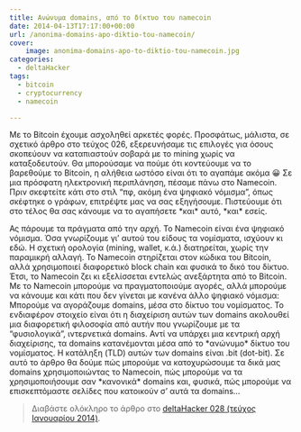 ```yaml
---
title: Ανώνυμα domains, από το δίκτυο του namecoin
date: 2014-04-13T17:17:00+00:00
url: /anonima-domains-apo-diktio-tou-namecoin/
cover:
    image: anonima-domains-apo-to-diktio-tou-namecoin.jpg
categories:
  - deltaHacker
tags:
  - bitcoin
  - cryptocurrency
  - namecoin

---
```

Με το Bitcoin έχουμε ασχοληθεί αρκετές φορές. Προσφάτως, μάλιστα, σε σχετικό άρθρο στο τεύχος 026, εξερευνήσαμε τις επιλογές για όσους σκοπεύουν να καταπιαστούν σοβαρά με το mining χωρίς να καταξοδευτούν. Θα μπορούσαμε να πούμε ότι κοντεύουμε να το βαρεθούμε το Bitcoin, η αλήθεια ωστόσο είναι ότι το αγαπάμε ακόμα 😀 Σε μια πρόσφατη ηλεκτρονική περιπλάνηση, πέσαμε πάνω στο Namecoin. Πριν σκεφτείτε κάτι στο στιλ &#8220;πφ, ακόμη ένα ψηφιακό νόμισμα&#8221;, όπως σκέφτηκε ο γράφων, επιτρέψτε μας να σας εξηγήσουμε. Πιστεύουμε ότι στο τέλος θα σας κάνουμε να το αγαπήσετε \*και\* αυτό, \*και\* εσείς.

Ας πάρουμε τα πράγματα από την αρχή. Το Namecoin είναι ένα ψηφιακό νόμισμα. Όσα γνωρίζουμε γι&#8217; αυτού του είδους τα νομίσματα, ισχύουν κι εδώ. Η σχετική ορολογία (mining, wallet, κ.ά.) διατηρείται, χωρίς την παραμικρή αλλαγή. Το Namecoin στηρίζεται στον κώδικα του Bitcoin, αλλά χρησιμοποιεί διαφορετικό block chain και φυσικά το δικό του δίκτυο. Έτσι, το Namecoin ζει κι εξελίσσεται εντελώς ανεξάρτητα από το Bitcoin. Με το Namecoin μπορούμε να πραγματοποιούμε αγορές, αλλά μπορούμε να κάνουμε και κάτι που δεν γίνεται με κανένα άλλο ψηφιακό νόμισμα: Μπορούμε να αγοράζουμε domains, μέσα στο δίκτυο του νομίσματος. Το ενδιαφέρον στοιχείο είναι ότι η διαχείριση αυτών των domains ακολουθεί μια διαφορετική φιλοσοφία από αυτήν που γνωρίζουμε με τα &#8220;φυσιολογικά&#8221;, ιντερνετικά domains. Αντί να υπάρχει μια κεντρική αρχή διαχείρισης, τα domains κατανέμονται μέσα από το \*ανώνυμο\* δίκτυο του νομίσματος. Η κατάληξη (TLD) αυτών των domains είναι .bit (dot-bit). Σε αυτό το άρθρο θα δούμε πώς μπορούμε να κατοχυρώσουμε τα δικά μας domains χρησιμοποιώντας το Namecoin, πώς μπορούμε να τα χρησιμοποιήσουμε σαν \*κανονικά\* domains και, φυσικά, πώς μπορούμε να επισκεπτόμαστε σελίδες που κατοικούν σ&#8217; αυτά τα domains&#8230;

> Διαβάστε ολόκληρο το άρθρο στο <a href="http://deltahacker.gr/2014/01/31/deltahacker028/" title="deltaHacker 028 - Unmet Deadline Edition" target="_blank" rel="noopener noreferrer nofollow" class="broken_link">deltaHacker 028 (τεύχος Ιανουαρίου 2014)</a>.

